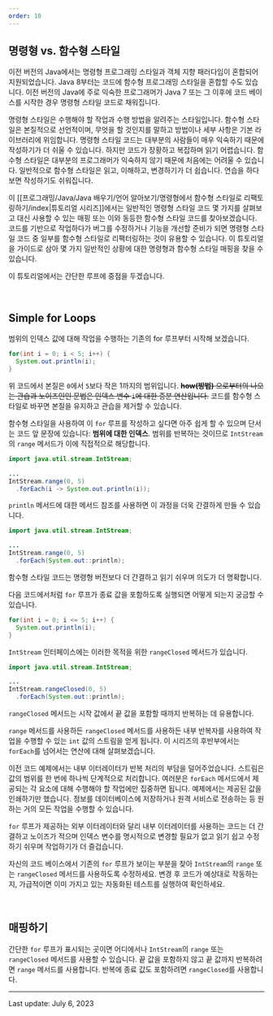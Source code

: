 ```yaml
---
order: 10
---
```

## 명령형 vs. 함수형 스타일

이전 버전의 Java에서는 명령형 프로그래밍 스타일과 객체 지향 패러다임이 혼합되어 지원되었습니다. Java 8부터는 코드에 함수형 프로그래밍 스타일을 혼합할 수도 있습니다. 이전 버전의 Java에 주로 익숙한 프로그래머가 Java 7 또는 그 이후에 코드 베이스를 시작한 경우 명령형 스타일 코드로 채워집니다.

명령형 스타일은 수행해야 할 작업과 수행 방법을 알려주는 스타일입니다. 함수형 스타일은 본질적으로 선언적이며, 무엇을 할 것인지를 말하고 방법이나 세부 사항은 기본 라이브러리에 위임합니다. 명령형 스타일 코드는 대부분의 사람들이 매우 익숙하기 때문에 작성하기가 더 쉬울 수 있습니다. 하지만 코드가 장황하고 복잡하며 읽기 어렵습니다. 함수형 스타일은 대부분의 프로그래머가 익숙하지 않기 때문에 처음에는 어려울 수 있습니다. 일반적으로 함수형 스타일은 읽고, 이해하고, 변경하기가 더 쉽습니다. 연습을 하다 보면 작성하기도 쉬워집니다.

이 [[프로그래밍/Java/Java 배우기/언어 알아보기/명령형에서 함수형 스타일로 리팩토링하기/index|튜토리얼 시리즈]]에서는 일반적인 명령형 스타일 코드 몇 가지를 살펴보고 대신 사용할 수 있는 매핑 또는 이와 동등한 함수형 스타일 코드를 찾아보겠습니다. 코드를 기반으로 작업하다가 버그를 수정하거나 기능을 개선할 준비가 되면 명령형 스타일 코드 중 일부를 함수형 스타일로 리팩터링하는 것이 유용할 수 있습니다. 이 튜토리얼을 가이드로 삼아 몇 가지 일반적인 상황에 대한 명령형과 함수형 스타일 매핑을 찾을 수 있습니다.

이 튜토리얼에서는 간단한 루프에 중점을 두겠습니다.

 

## Simple for Loops

범위의 인덱스 값에 대해 작업을 수행하는 기존의 for 루프부터 시작해 보겠습니다.

```java
for(int i = 0; i < 5; i++) {
  System.out.println(i);
}
```

위 코드에서 본질은 `0`에서 `5`보다 작은 1까지의 범위입니다. ~~**how(방법)** 으로부터의 나오는 관습과 노이즈인인 문법은 인덱스 변수 `i`에 대한 증분 연산입니다.~~ 코드를 함수형 스타일로 바꾸면 본질을 유지하고 관습을 제거할 수 있습니다.

함수형 스타일을 사용하여 이 `for` 루프를 작성하고 싶다면 아주 쉽게 할 수 있으며 단서는 코드 앞 문장에 있습니다: **범위에 대한 인덱스**. 범위를 반복하는 것이므로 `IntStream`의 `range` 메서드가 이에 직접적으로 해당합니다.

```java
import java.util.stream.IntStream;

...
IntStream.range(0, 5)
  .forEach(i -> System.out.println(i));
```

`println` 메서드에 대한 메서드 참조를 사용하면 이 과정을 더욱 간결하게 만들 수 있습니다.

```java
import java.util.stream.IntStream;

...
IntStream.range(0, 5)
  .forEach(System.out::println);
```

함수형 스타일 코드는 명령형 버전보다 더 간결하고 읽기 쉬우며 의도가 더 명확합니다.

다음 코드에서처럼 `for` 루프가 종료 값을 포함하도록 실행되면 어떻게 되는지 궁금할 수 있습니다.

```java
for(int i = 0; i <= 5; i++) {
  System.out.println(i);
}
```

`IntStream` 인터페이스에는 이러한 목적을 위한 `rangeClosed` 메서드가 있습니다.

```java
import java.util.stream.IntStream;

...
IntStream.rangeClosed(0, 5)
  .forEach(System.out::println);
```

`rangeClosed` 메서드는 시작 값에서 끝 값을 포함할 때까지 반복하는 데 유용합니다.

`range` 메서드를 사용하든 `rangeClosed` 메서드를 사용하든 내부 반복자를 사용하여 작업을 수행할 수 있는 `int` 값의 스트림을 얻게 됩니다. 이 시리즈의 후반부에서는 `forEach`를 넘어서는 연산에 대해 살펴보겠습니다.

이전 코드 예제에서는 내부 이터레이터가 반복 처리의 부담을 덜어주었습니다. 스트림은 값의 범위를 한 번에 하나씩 단계적으로 처리합니다. 여러분은 `forEach` 메서드에서 제공되는 각 요소에 대해 수행해야 할 작업에만 집중하면 됩니다. 예제에서는 제공된 값을 인쇄하기만 했습니다. 정보를 데이터베이스에 저장하거나 원격 서비스로 전송하는 등 원하는 거의 모든 작업을 수행할 수 있습니다.

`for` 루프가 제공하는 외부 이터레이터와 달리 내부 이터레이터를 사용하는 코드는 더 간결하고 노이즈가 적으며 인덱스 변수를 명시적으로 변경할 필요가 없고 읽기 쉽고 수정하기 쉬우며 작업하기가 더 즐겁습니다.

자신의 코드 베이스에서 기존의 `for` 루프가 보이는 부분을 찾아 `IntStream`의 `range` 또는 `rangeClosed` 메서드를 사용하도록 수정하세요. 변경 후 코드가 예상대로 작동하는지, 가급적이면 이미 가지고 있는 자동화된 테스트를 실행하여 확인하세요.

 

## 매핑하기

간단한 `for` 루프가 표시되는 곳이면 어디에서나 `IntStream`의 `range` 또는 `rangeClosed` 메서드를 사용할 수 있습니다. 끝 값을 포함하지 않고 끝 값까지 반복하려면 `range` 메서드를 사용합니다. 반복에 종료 값도 포함하려면 `rangeClosed`를 사용합니다.

---
Last update: July 6, 2023